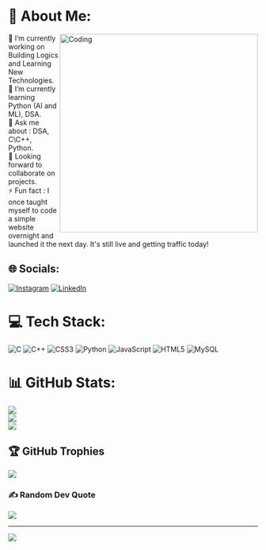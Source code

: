 
# 💫 About Me:
<img align="right" alt="Coding" width="400" src="https://camo.githubusercontent.com/d3a9f3a787ffc69aa73aa0a5cb5a29b968b823b62d80f7b589a705664dde9e2b/68747470733a2f2f7777772e627970656f706c652e636f6d2f77702d636f6e74656e742f75706c6f6164732f323031392f30332f70656f706c652d61742d776f726b2e676966"> 
🔭 I’m currently working on Building Logics and Learning New Technologies.<br>🌱 I’m currently learning Python (AI and ML), DSA.<br>💬 Ask me about : DSA, C\C++, Python.<br>👯 Looking forward to collaborate on projects.<br>⚡ Fun fact : I once taught myself to code a simple website overnight and launched it the next day. It's still live and getting traffic today!


## 🌐 Socials:
[![Instagram](https://img.shields.io/badge/Instagram-%23E4405F.svg?logo=Instagram&logoColor=white)](https://instagram.com/lucky_singh2421) [![LinkedIn](https://img.shields.io/badge/LinkedIn-%230077B5.svg?logo=linkedin&logoColor=white)](https://linkedin.com/in/lokesh-singh-pawar-bb7841250/) 

# 💻 Tech Stack:
![C](https://img.shields.io/badge/c-%2300599C.svg?style=for-the-badge&logo=c&logoColor=white) ![C++](https://img.shields.io/badge/c++-%2300599C.svg?style=for-the-badge&logo=c%2B%2B&logoColor=white) ![CSS3](https://img.shields.io/badge/css3-%231572B6.svg?style=for-the-badge&logo=css3&logoColor=white) ![Python](https://img.shields.io/badge/python-3670A0?style=for-the-badge&logo=python&logoColor=ffdd54) ![JavaScript](https://img.shields.io/badge/javascript-%23323330.svg?style=for-the-badge&logo=javascript&logoColor=%23F7DF1E) ![HTML5](https://img.shields.io/badge/html5-%23E34F26.svg?style=for-the-badge&logo=html5&logoColor=white) ![MySQL](https://img.shields.io/badge/mysql-%2300f.svg?style=for-the-badge&logo=mysql&logoColor=white)
# 📊 GitHub Stats:
![](https://github-readme-stats.vercel.app/api?username=Lucky-2421&theme=gruvbox&hide_border=false&include_all_commits=true&count_private=false)<br/>
![](https://github-readme-streak-stats.herokuapp.com/?user=Lucky-2421&theme=gruvbox&hide_border=false)<br/>
![](https://github-readme-stats.vercel.app/api/top-langs/?username=Lucky-2421&theme=gruvbox&hide_border=false&include_all_commits=true&count_private=false&layout=compact)

## 🏆 GitHub Trophies
![](https://github-profile-trophy.vercel.app/?username=Lucky-2421&theme=radical&no-frame=false&no-bg=false&margin-w=4)

### ✍️ Random Dev Quote
![](https://quotes-github-readme.vercel.app/api?type=horizontal&theme=radical)

---
[![](https://visitcount.itsvg.in/api?id=Lucky-2421&icon=9&color=1)](https://visitcount.itsvg.in)

<!-- Proudly created with GPRM ( https://gprm.itsvg.in ) -->
